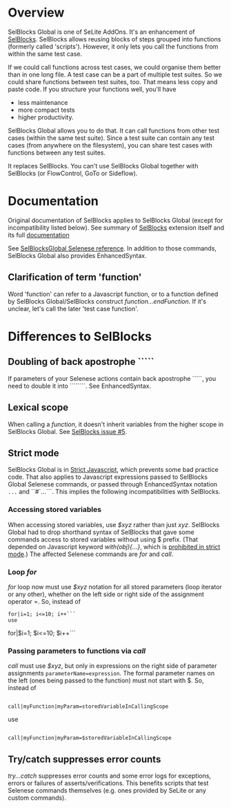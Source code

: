 

# Overview #
SelBlocks Global is one of SeLite AddOns. It's an enhancement of
[SelBlocks](https://addons.mozilla.org/en-US/firefox/addon/selenium-ide-sel-blocks/versions/). SelBlocks allows reusing blocks of steps grouped into functions (formerly called 'scripts'). However, it only lets you call the functions from within the same test case.

If we could call functions across test cases, we could organise them better than in one long file. A test case can be a part of multiple test suites. So we could share functions between test suites, too. That means less copy and paste code. If you structure your functions well, you'll have
  * less maintenance
  * more compact tests
  * higher productivity.

SelBlocks Global allows you to do that. It can call functions from other test cases (within the same test suite). Since a test suite can contain any test cases (from anywhere on the filesystem), you can share test cases with functions between any test suites.

It replaces SelBlocks. You can't use SelBlocks Global together with SelBlocks (or FlowControl, GoTo or Sideflow).

# Documentation #
Original documentation of SelBlocks applies to SelBlocks Global (except for incompatibility listed below). See summary of <a href='https://addons.mozilla.org/en-US/firefox/addon/selenium-ide-sel-blocks/'>SelBlocks</a> extension itself and its full <a href='http://refactoror.wikia.com/wiki/Selblocks_Reference'>documentation</a>

See [SelBlocksGlobal Selenese reference](http://sel-blocks-global.selite.googlecode.com/git/src/chrome/content/reference.xml). In addition to those commands, SelBlocks Global also provides EnhancedSyntax.

## Clarification of term 'function' ##
Word 'function' can refer to a Javascript function, or to a function defined by SelBlocks Global/SelBlocks construct _function...endFunction_. If it's unclear, let's call the later 'test case function'.

# Differences to SelBlocks #
## Doubling of back apostrophe ````` ##
If parameters of your Selenese actions contain back apostrophe `````, you need to double it into ````````. See EnhancedSyntax.

## Lexical scope ##
When calling a _function_, it doesn't inherit variables from the higher scope in SelBlocks Global. See [SelBlocks issue #5](https://github.com/refactoror/SelBlocks/issues/5).

## Strict mode ##
SelBlocks Global is in [Strict Javascript](JavascriptEssential#Strict_Javascript.md), which prevents some bad practice code. That also applies to Javascript expressions passed to SelBlocks Global Selenese commands, or passed through EnhancedSyntax notation ```...``` and ``#`...```. This implies the following incompatibilities with SelBlocks.

### Accessing stored variables ###
When accessing stored variables, use _$xyz_ rather than just _xyz_. SelBlocks Global had to drop shorthand syntax of SelBlocks that gave some commands access to stored variables without using $ prefix. (That depended on Javascript keyword _with(obj){...}_, which is [prohibited in strict mode](https://developer.mozilla.org/en-US/docs/Web/JavaScript/Reference/Functions_and_function_scope/Strict_mode#Simplifying_variable_uses).) The affected Selenese commands are _for_ and _call_.

### Loop _for_ ###
_for_ loop now must use _$xyz_ notation for all stored parameters (loop iterator or any other), whether on the left side or right side of the assignment operator =. So, instead of
```
for|i=1; i<=10; i++```
use
```
for|$i=1; $i<=10; $i++```

### Passing parameters to functions via _call_ ###
_call_ must use _$xyz_, but only in expressions on the right side of parameter assignments `parameterName=expression`. The formal parameter names on the left (ones being passed to the function) must not start with $. So, instead of
```

call|myFunction|myParam=storedVariableInCallingScope
```
use
```

call|myFunction|myParam=$storedVariableInCallingScope
```
## Try/catch suppresses error counts ##
_try...catch_ suppresses error counts and some error logs for exceptions, errors or failures of asserts/verifications. This benefits scripts that test Selenese commands themselves (e.g. ones provided by SeLite or any custom commands).